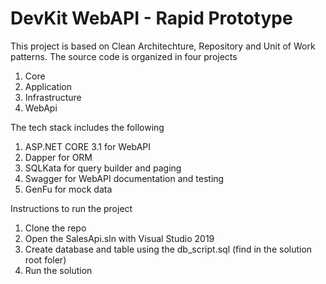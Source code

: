 # DevKit WebAPI - Rapid Prototype

This project is based on Clean Architechture, Repository and Unit of Work patterns.  The source code is organized in four projects 

1. Core
2. Application
3. Infrastructure
4. WebApi

The tech stack includes the following

1. ASP.NET CORE 3.1 for WebAPI
2. Dapper for ORM
3. SQLKata for query builder and paging
4. Swagger for WebAPI documentation and testing
6. GenFu for mock data

Instructions to run the project
1.  Clone the repo
2.  Open the SalesApi.sln with Visual Studio 2019
3.  Create database and table using the db_script.sql (find in the solution root foler)
4.  Run the solution


